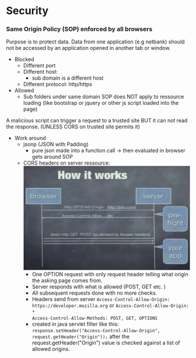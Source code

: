 # Security

### Same Origin Policy (SOP) enforced by all browsers
Purpose is to protect data. Data from one application (e.g netbank) should not be accessed by an application opened in another tab or window.
  - Blocked
    - Different port 
    - Different host: 
        - sub domain is a different host
    - Different protocol: http/https
  - Allowed
    - Sub folders under same domain
SOP does NOT apply to ressource loading (like bootstrap or jquery or other js script loaded into the page)

A malicious script can trigger a request to a trusted site BUT it can not read the response. (UNLESS CORS on trusted site permits it)
  - Work around
    - jsonp (JSON with Padding)
      - pure json made  into a function call -> then evaluated in browser gets around SOP
    - CORS headers on server ressource: 
    ![](media/cors_preflight_check.png)
      - One OPTION request with only request header telling what origin the asking page comes from.
      - Server responds with what is allowed (POST, GET etc. )
      - All subsequent requests done with no more checks.
      - Headers send from server
      `Access-Control-Allow-Origin: https://developer.mozilla.org` or `Access-Control-Allow-Origin: *`  
      `Access-Control-Allow-Methods: POST, GET, OPTIONS`
      - created in java servlet filter like this: `response.setHeader("Access-Control-Allow-Origin", request.getHeader("Origin"));` after the request.getHeader("Origin") value is checked against a list of allowed origins.